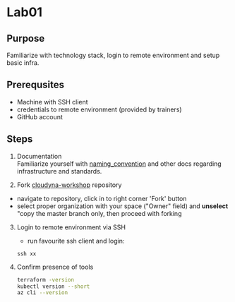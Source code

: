 # Lab01

## Purpose
Familiarize with technology stack, login to remote environment and setup basic infra.

## Prerequsites
- Machine with SSH client
- credentials to remote environment (provided by trainers)
- GitHub account

## Steps

1. Documentation  
Familiarize yourself with [naming_convention](../naming_convention.md) and other docs regarding infrastructure and standards.

2. Fork [cloudyna-workshop](https://github.com/VirtuslabCloudyna/cloudyna-workshop) repository
  - navigate to repository, click in to right corner 'Fork' button
  - select proper organization with your space ("Owner" field) and **unselect** "copy the master branch only, then proceed with forking

3. Login to remote environment via SSH
   - run favourite ssh client and login:
    ```
    ssh xx
    ```

4. Confirm presence of tools
    ``` bash
    terraform -version
    kubectl version --short
    az cli --version
    ```